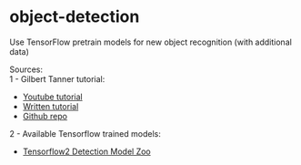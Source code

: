 # object-detection
Use TensorFlow pretrain models for new object recognition (with additional data)

Sources:  
1 - Gilbert Tanner tutorial:
- [Youtube tutorial](https://www.youtube.com/watch?v=cvyDYdI2nEI&ab_channel=GilbertTanner)
- [Written tutorial](https%3A%2F%2Fgilberttanner.com%2Fblog%2Ftensorflow-object-detection-with-tensorflow-2-creating-a-custom-model)
- [Github repo](https://github.com/TannerGilbert/Tensorflow-Object-Detection-API-Train-Model)  

2 - Available Tensorflow trained models:
- [Tensorflow2 Detection Model Zoo](https://github.com/tensorflow/models/blob/master/research/object_detection/g3doc/tf2_detection_zoo.md)
